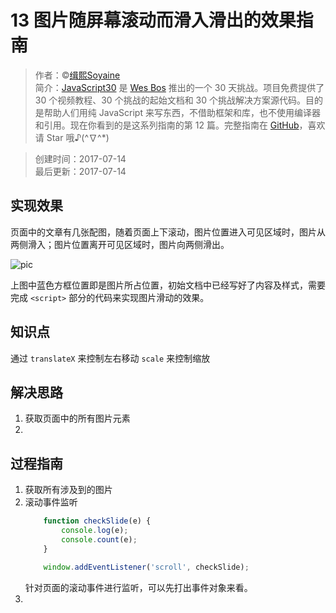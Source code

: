 # 13 图片随屏幕滚动而滑入滑出的效果指南

> 作者：©[缉熙Soyaine](https://github.com/soyaine)  
> 简介：[JavaScript30](https://javascript30.com) 是 [Wes Bos](https://github.com/wesbos) 推出的一个 30 天挑战。项目免费提供了 30 个视频教程、30 个挑战的起始文档和 30 个挑战解决方案源代码。目的是帮助人们用纯 JavaScript 来写东西，不借助框架和库，也不使用编译器和引用。现在你看到的是这系列指南的第 12 篇。完整指南在 [GitHub](https://github.com/soyaine/JavaScript30)，喜欢请 Star 哦♪(^∇^*)

> 创建时间：2017-07-14    
最后更新：2017-07-14

## 实现效果

页面中的文章有几张配图，随着页面上下滚动，图片位置进入可见区域时，图片从两侧滑入；图片位置离开可见区域时，图片向两侧滑出。

![pic](https://cl.ly/2c2R0q2L040c/Image%202017-07-14%20at%2010.35.43%20%E4%B8%8A%E5%8D%88.png)

上图中蓝色方框位置即是图片所占位置，初始文档中已经写好了内容及样式，需要完成 `<script>` 部分的代码来实现图片滑动的效果。

## 知识点

通过 `translateX` 来控制左右移动
`scale` 来控制缩放

## 解决思路

1. 获取页面中的所有图片元素
2. 

## 过程指南

1. 获取所有涉及到的图片
2. 滚动事件监听
    ```js
        function checkSlide(e) {
            console.log(e);
            console.count(e);
        }

        window.addEventListener('scroll', checkSlide);
    ```
    针对页面的滚动事件进行监听，可以先打出事件对象来看。
3. 